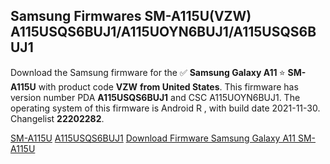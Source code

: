 <h2>Samsung Firmwares SM-A115U(VZW) A115USQS6BUJ1/A115UOYN6BUJ1/A115USQS6BUJ1</h2>
Download the Samsung firmware for the ✅ <strong>Samsung Galaxy A11 </strong> ⭐ <strong>SM-A115U</strong> with product code <strong>VZW</strong> <strong> from United States</strong>. This firmware has version number PDA <strong>A115USQS6BUJ1</strong> and CSC A115UOYN6BUJ1. The operating system of this firmware is Android R , with build date 2021-11-30. Changelist <strong>22202282</strong>.


[SM-A115U](https://samfirm.shop/samsung/model/SM-A115U)
[A115USQS6BUJ1](https://samfirm.shop/samsung/pda/A115USQS6BUJ1)
[Download Firmware Samsung Galaxy A11 SM-A115U](https://samfirm.shop/samsung/firmware/478838)

